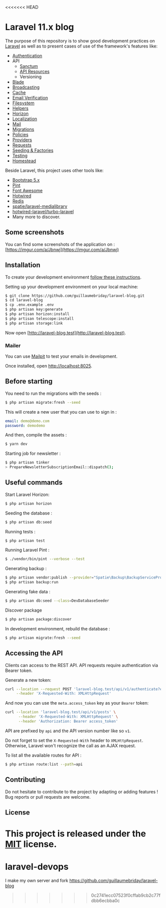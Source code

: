 <<<<<<< HEAD
# Laravel 11.x blog

The purpose of this repository is to show good development practices on [Laravel](http://laravel.com/) as well as to present cases of use of the framework's features like:

- [Authentication](https://laravel.com/docs/11.x/authentication)
- API
  - [Sanctum](https://laravel.com/docs/11.x/sanctum)
  - [API Resources](https://laravel.com/docs/11.x/eloquent-resources)
  - Versioning
- [Blade](https://laravel.com/docs/11.x/blade)
- [Broadcasting](https://laravel.com/docs/11.x/broadcasting)
- [Cache](https://laravel.com/docs/11.x/cache)
- [Email Verification](https://laravel.com/docs/11.x/verification)
- [Filesystem](https://laravel.com/docs/11.x/filesystem)
- [Helpers](https://laravel.com/docs/11.x/helpers)
- [Horizon](https://laravel.com/docs/11.x/horizon)
- [Localization](https://laravel.com/docs/11.x/localization)
- [Mail](https://laravel.com/docs/11.x/mail)
- [Migrations](https://laravel.com/docs/11.x/migrations)
- [Policies](https://laravel.com/docs/11.x/authorization)
- [Providers](https://laravel.com/docs/11.x/providers)
- [Requests](https://laravel.com/docs/11.x/validation#form-request-validation)
- [Seeding & Factories](https://laravel.com/docs/11.x/seeding)
- [Testing](https://laravel.com/docs/11.x/testing)
- [Homestead](https://laravel.com/docs/11.x/homestead)

Beside Laravel, this project uses other tools like:

- [Bootstrap 5.x](https://getbootstrap.com/)
- [Pint](https://github.com/laravel/pint)
- [Font Awesome](https://fontawesome.com/)
- [Hotwired](https://hotwired.dev/)
- [Redis](https://redis.io/)
- [spatie/laravel-medialibrary](https://github.com/spatie/laravel-medialibrary)
- [hotwired-laravel/turbo-laravel](https://github.com/hotwired-laravel/turbo-laravel)
- Many more to discover.

## Some screenshots

You can find some screenshots of the application on : [https://imgur.com/a/Jbnwj](https://imgur.com/a/Jbnwj)

## Installation

To create your development environment [follow these instructions](https://laravel.com/docs/11.x/installation#local-installation-using-herd).

Setting up your development environment on your local machine:
```bash
$ git clone https://github.com/guillaumebriday/laravel-blog.git
$ cd laravel-blog
$ cp .env.example .env
$ php artisan key:generate
$ php artisan horizon:install
$ php artisan telescope:install
$ php artisan storage:link
```

Now open [http://laravel-blog.test](http://laravel-blog.test).

### Mailer

You can use [Mailpit](https://github.com/axllent/mailpit) to test your emails in development.

Once installed, open [http://localhost:8025](http://localhost:8025).

## Before starting
You need to run the migrations with the seeds :
```bash
$ php artisan migrate:fresh --seed
```

This will create a new user that you can use to sign in :
```yml
email: demo@demo.com
password: demodemo
```

And then, compile the assets :
```bash
$ yarn dev
```

Starting job for newsletter :
```bash
$ php artisan tinker
> PrepareNewsletterSubscriptionEmail::dispatch();
```

## Useful commands

Start Laravel Horizon:
```bash
$ php artisan horizon
```

Seeding the database :
```bash
$ php artisan db:seed
```

Running tests :
```bash
$ php artisan test
```

Running Laravel Pint :
```bash
$ ./vendor/bin/pint --verbose --test
```

Generating backup :
```bash
$ php artisan vendor:publish --provider="Spatie\Backup\BackupServiceProvider"
$ php artisan backup:run
```

Generating fake data :
```bash
$ php artisan db:seed --class=DevDatabaseSeeder
```

Discover package
```bash
$ php artisan package:discover
```

In development environment, rebuild the database :
```bash
$ php artisan migrate:fresh --seed
```

## Accessing the API

Clients can access to the REST API. API requests require authentication via Bearer token.

Generate a new token:

```bash
curl --location --request POST 'laravel-blog.test/api/v1/authenticate?email=your_email&password=your_password' \
     --header 'X-Requested-With: XMLHttpRequest'
```

And now you can use the `meta.access_token` key as your `Bearer` token:

```bash
curl --location 'laravel-blog.test/api/v1/posts' \
      --header 'X-Requested-With: XMLHttpRequest' \
      --header 'Authorization: Bearer access_token'
```

API are prefixed by `api` and the API version number like so `v1`.

Do not forget to set the `X-Requested-With` header to `XMLHttpRequest`. Otherwise, Laravel won't recognize the call as an AJAX request.

To list all the available routes for API :

```bash
$ php artisan route:list --path=api
```

## Contributing

Do not hesitate to contribute to the project by adapting or adding features ! Bug reports or pull requests are welcome.

## License

This project is released under the [MIT](http://opensource.org/licenses/MIT) license.
=======
# laravel-devops
I make my own server and fork https://github.com/guillaumebriday/laravel-blog
>>>>>>> 0c2741ecc07523f0cffab9cb2c77fdbb6ecbba0c
